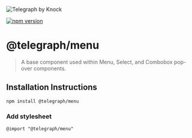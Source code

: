 ![Telegraph by Knock](https://github.com/knocklabs/telegraph/assets/29106675/9b5022e3-b02c-4582-ba57-3d6171e45e44)

[![npm version](https://img.shields.io/npm/v/@telegraph/button.svg)](https://www.npmjs.com/package/@telegraph/menu)

# @telegraph/menu
> A base component used within Menu, Select, and Combobox pop-over components.

## Installation Instructions

```
npm install @telegraph/menu
```

### Add stylesheet
```
@import "@telegraph/menu"
```
